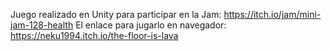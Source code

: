 
Juego realizado en Unity para participar en la Jam: https://itch.io/jam/mini-jam-128-health
El enlace para jugarlo en navegador: https://neku1994.itch.io/the-floor-is-lava
